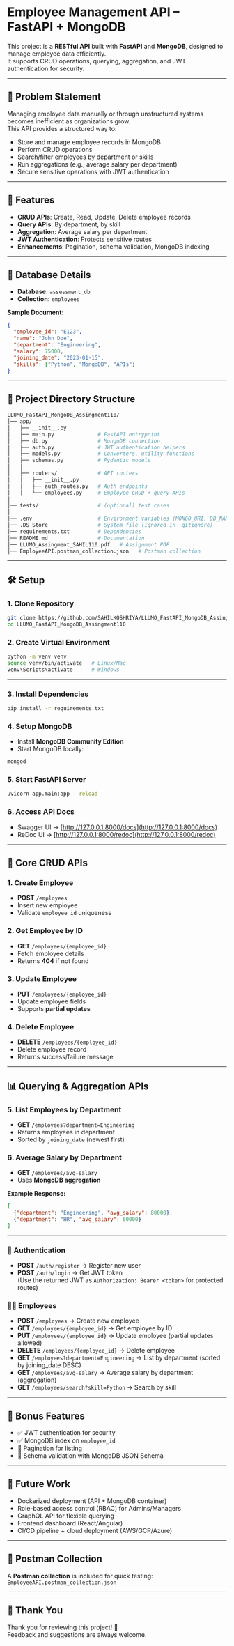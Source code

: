 # Employee Management API – FastAPI + MongoDB

This project is a **RESTful API** built with **FastAPI** and **MongoDB**, designed to manage employee data efficiently.  
It supports CRUD operations, querying, aggregation, and JWT authentication for security.  

---

## 📌 Problem Statement
Managing employee data manually or through unstructured systems becomes inefficient as organizations grow.  
This API provides a structured way to:
- Store and manage employee records in MongoDB
- Perform CRUD operations
- Search/filter employees by department or skills
- Run aggregations (e.g., average salary per department)
- Secure sensitive operations with JWT authentication

---

## 🚀 Features
- **CRUD APIs**: Create, Read, Update, Delete employee records  
- **Query APIs**: By department, by skill  
- **Aggregation**: Average salary per department  
- **JWT Authentication**: Protects sensitive routes  
- **Enhancements**: Pagination, schema validation, MongoDB indexing  

---

## 📂 Database Details
- **Database:** `assessment_db`  
- **Collection:** `employees`

**Sample Document:**
```json
{
  "employee_id": "E123",
  "name": "John Doe",
  "department": "Engineering",
  "salary": 75000,
  "joining_date": "2023-01-15",
  "skills": ["Python", "MongoDB", "APIs"]
}
```
---

## 📂 Project Directory Structure

```bash
LLUMO_FastAPI_MongoDB_Assingment110/
│── app/
│   ├── __init__.py
│   ├── main.py              # FastAPI entrypoint
│   ├── db.py                # MongoDB connection
│   ├── auth.py              # JWT authentication helpers
│   ├── models.py            # Converters, utility functions
│   ├── schemas.py           # Pydantic models
│   │
│   ├── routers/             # API routers
│   │   ├── __init__.py
│   │   ├── auth_routes.py   # Auth endpoints
│   │   └── employees.py     # Employee CRUD + query APIs
│
│── tests/                   # (optional) test cases
│
│── .env                     # Environment variables (MONGO_URI, DB_NAME, SECRET_KEY)
│── .DS_Store                # System file (ignored in .gitignore)
│── requirements.txt         # Dependencies
│── README.md                # Documentation
│── LLUMO_Assingment_SAHIL110.pdf   # Assignment PDF
│── EmployeeAPI.postman_collection.json   # Postman collection

```

---
## 🛠️ Setup

### 1. Clone Repository
```bash
git clone https://github.com/SAHILKOSHRIYA/LLUMO_FastAPI_MongoDB_Assingment110.git
cd LLUMO_FastAPI_MongoDB_Assingment110
```
### 2. Create Virtual Environment
```bash
python -m venv venv
source venv/bin/activate   # Linux/Mac
venv\Scripts\activate      # Windows
```
---
### 3. Install Dependencies
```bash
pip install -r requirements.txt
```
### 4. Setup MongoDB
- Install **MongoDB Community Edition**  
- Start MongoDB locally:
```bash
mongod
```
### 5. Start FastAPI Server
```bash
uvicorn app.main:app --reload
```
### 6. Access API Docs
- Swagger UI → [http://127.0.0.1:8000/docs](http://127.0.0.1:8000/docs)  
- ReDoc UI → [http://127.0.0.1:8000/redoc](http://127.0.0.1:8000/redoc)  
---
## 📌 Core CRUD APIs

### 1. Create Employee
- **POST** `/employees`  
- Insert new employee  
- Validate `employee_id` uniqueness  

### 2. Get Employee by ID
- **GET** `/employees/{employee_id}`  
- Fetch employee details  
- Returns **404** if not found  

### 3. Update Employee
- **PUT** `/employees/{employee_id}`  
- Update employee fields  
- Supports **partial updates**  

### 4. Delete Employee
- **DELETE** `/employees/{employee_id}`  
- Delete employee record  
- Returns success/failure message  

---

## 📊 Querying & Aggregation APIs

### 5. List Employees by Department
- **GET** `/employees?department=Engineering`  
- Returns employees in department  
- Sorted by `joining_date` (newest first)  

### 6. Average Salary by Department
- **GET** `/employees/avg-salary`  
- Uses **MongoDB aggregation**  

**Example Response:**
```json
[
  {"department": "Engineering", "avg_salary": 80000},
  {"department": "HR", "avg_salary": 60000}
]
```
---
### 🔑 Authentication
- **POST** `/auth/register` → Register new user  
- **POST** `/auth/login` → Get JWT token  
(Use the returned JWT as `Authorization: Bearer <token>` for protected routes)

### 👨‍💼 Employees
- **POST** `/employees` → Create new employee  
- **GET** `/employees/{employee_id}` → Get employee by ID  
- **PUT** `/employees/{employee_id}` → Update employee (partial updates allowed)  
- **DELETE** `/employees/{employee_id}` → Delete employee  
- **GET** `/employees?department=Engineering` → List by department (sorted by joining_date DESC)  
- **GET** `/employees/avg-salary` → Average salary by department (aggregation)  
- **GET** `/employees/search?skill=Python` → Search by skill  

---

## 🎯 Bonus Features
- ✅ JWT authentication for security  
- ✅ MongoDB index on `employee_id`  
- 🚧 Pagination for listing  
- 🚧 Schema validation with MongoDB JSON Schema  

---

## 🔮 Future Work
- Dockerized deployment (API + MongoDB container)  
- Role-based access control (RBAC) for Admins/Managers  
- GraphQL API for flexible querying  
- Frontend dashboard (React/Angular)  
- CI/CD pipeline + cloud deployment (AWS/GCP/Azure)  

---

## 📂 Postman Collection
A **Postman collection** is included for quick testing:  
`EmployeeAPI.postman_collection.json`


---

## 🙏 Thank You
Thank you for reviewing this project! 🚀  
Feedback and suggestions are always welcome.  

